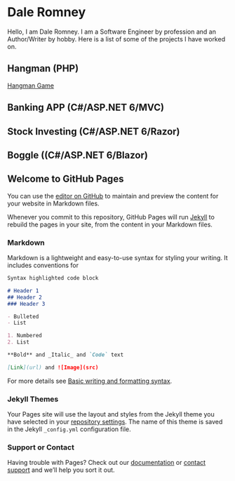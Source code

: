 # Dale Romney

Hello, I am Dale Romney. I am a Software Engineer by profession and an Author/Writer by hobby.
Here is a list of some of the projects I have worked on.


## Hangman (PHP)
[Hangman Game](/HangmanGame.md)


## Banking APP (C#/ASP.NET 6/MVC)

## Stock Investing (C#/ASP.NET 6/Razor)

## Boggle ((C#/ASP.NET 6/Blazor)

## Welcome to GitHub Pages

You can use the [editor on GitHub](https://github.com/DaleRomney/daleyromney.github.io/edit/gh-pages/index.md) to maintain and preview the content for your website in Markdown files.

Whenever you commit to this repository, GitHub Pages will run [Jekyll](https://jekyllrb.com/) to rebuild the pages in your site, from the content in your Markdown files.

### Markdown

Markdown is a lightweight and easy-to-use syntax for styling your writing. It includes conventions for

```markdown
Syntax highlighted code block

# Header 1
## Header 2
### Header 3

- Bulleted
- List

1. Numbered
2. List

**Bold** and _Italic_ and `Code` text

[Link](url) and ![Image](src)
```

For more details see [Basic writing and formatting syntax](https://docs.github.com/en/github/writing-on-github/getting-started-with-writing-and-formatting-on-github/basic-writing-and-formatting-syntax).

### Jekyll Themes

Your Pages site will use the layout and styles from the Jekyll theme you have selected in your [repository settings](https://github.com/DaleRomney/daleyromney.github.io/settings/pages). The name of this theme is saved in the Jekyll `_config.yml` configuration file.

### Support or Contact

Having trouble with Pages? Check out our [documentation](https://docs.github.com/categories/github-pages-basics/) or [contact support](https://support.github.com/contact) and we’ll help you sort it out.
